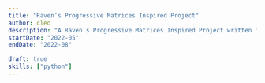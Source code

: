 ```yaml
---
title: "Raven’s Progressive Matrices Inspired Project"
author: cleo
description: "A Raven’s Progressive Matrices Inspired Project written in Python and to solve image detection problems."
startDate: "2022-05"
endDate: "2022-08"

draft: true
skills: ["python"]
---
```

